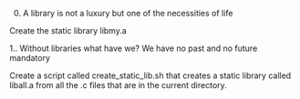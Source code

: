 0. A library is not a luxury but one of the necessities of life

Create the static library libmy.a

1.. Without libraries what have we? We have no past and no future
mandatory

Create a script called create_static_lib.sh that creates a static library called liball.a from all the .c files that are in the current directory.
